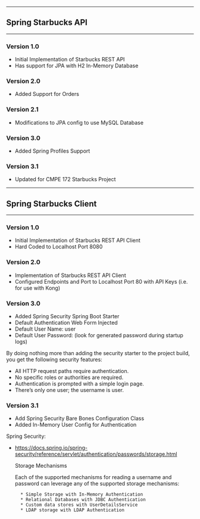 -------------------------------------------------------
## Spring Starbucks API
-------------------------------------------------------


### Version 1.0

* Initial Implementation of Starbucks REST API
* Has support for JPA with H2 In-Memory Database


### Version 2.0

* Added Support for Orders


### Version 2.1

* Modifications to JPA config to use MySQL Database


### Version 3.0

* Added Spring Profiles Support


### Version 3.1

* Updated for CMPE 172 Starbucks Project



-------------------------------------------------------
## Spring Starbucks Client
-------------------------------------------------------


### Version 1.0

* Initial Implementation of Starbucks REST API Client
* Hard Coded to Localhost Port 8080


### Version 2.0

* Implementation of Starbucks REST API Client
* Configured Endpoints and Port to Localhost Port 80 with API Keys (i.e. for use with Kong)


### Version 3.0 

* Added Spring Security Spring Boot Starter
* Default Authentication Web Form Injected 
* Default User Name:  user
* Default User Password: (look for generated password during startup logs)

By doing nothing more than adding the security starter to the project build, 
you get the following security features:

* All HTTP request paths require authentication.
* No specific roles or authorities are required.
* Authentication is prompted with a simple login page.
* There’s only one user; the username is user.


### Version 3.1 

* Add Spring Security Bare Bones Configuration Class
* Added In-Memory User Config for Authentication

Spring Security:

* https://docs.spring.io/spring-security/reference/servlet/authentication/passwords/storage.html

	Storage Mechanisms

	Each of the supported mechanisms for reading a username and password can leverage any of 
	the supported storage mechanisms:

	    * Simple Storage with In-Memory Authentication
	    * Relational Databases with JDBC Authentication
	    * Custom data stores with UserDetailsService
	    * LDAP storage with LDAP Authentication












